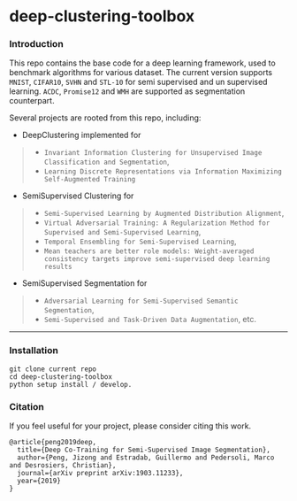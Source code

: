 # deep-clustering-toolbox
### Introduction

This repo contains the base code for a deep learning framework, used to benchmark algorithms for various dataset. 
The current version supports `MNIST`, `CIFAR10`, `SVHN` and `STL-10` for semi supervised and un supervised learning. 
`ACDC`, `Promise12` and `WMH` are supported as segmentation counterpart.
 
Several projects are rooted from this repo, including: 

+ DeepClustering implemented for 
>- `Invariant Information Clustering for Unsupervised Image Classification and Segmentation`, 
>- `Learning Discrete Representations via Information Maximizing Self-Augmented Training`
+ SemiSupervised Clustering for 
>- `Semi-Supervised Learning by Augmented Distribution Alignment`, 
>- `Virtual Adversarial Training: A Regularization Method for Supervised and Semi-Supervised Learning`, 
>- `Temporal Ensembling for Semi-Supervised Learning`,
>- `Mean teachers are better role models: Weight-averaged consistency targets improve semi-supervised deep learning results`
+ SemiSupervised Segmentation for 
>- `Adversarial Learning for Semi-Supervised Semantic Segmentation`, 
>- `Semi-Supervised and Task-Driven Data Augmentation`, etc.
___
### Installation
```
git clone current repo  
cd deep-clustering-toolbox  
python setup install / develop.
``` 
### Citation
If you feel useful for your project, please consider citing this work.
```
@article{peng2019deep,
  title={Deep Co-Training for Semi-Supervised Image Segmentation},
  author={Peng, Jizong and Estradab, Guillermo and Pedersoli, Marco and Desrosiers, Christian},
  journal={arXiv preprint arXiv:1903.11233},
  year={2019}
}
```



